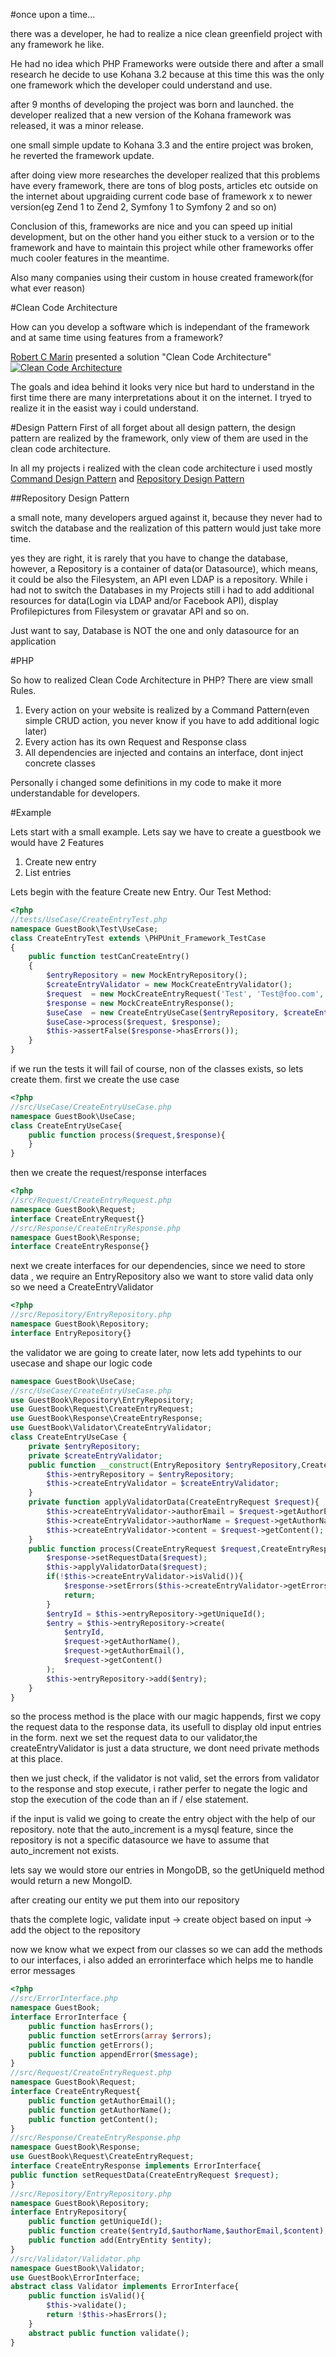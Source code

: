 #once upon a time...

there was a developer, he had to realize a nice clean greenfield project with any framework he like.

He had no idea which PHP Frameworks were outside there and after a small research he decide to use Kohana 3.2 because at this time this was the only one framework which the developer could understand and use.

after 9 months of developing the project was born and launched. the developer realized that a new version of the Kohana framework was released, it was a minor release.

one small simple update to Kohana 3.3 and the entire project was broken, he reverted the framework update.

after doing view more researches the developer realized that this problems have every framework, there are tons of blog posts, articles etc outside on the internet about upgraiding current code base of framework x to newer version(eg Zend 1 to Zend 2, Symfony 1 to Symfony 2 and so on)

Conclusion of this, frameworks are nice and you can speed up initial development, but on the other hand you either stuck to a version or to the framework and have to maintain this project while other frameworks offer much cooler features in the meantime.

Also many companies using their custom in house created framework(for what ever reason)

#Clean Code Architecture

How can you develop a software which is independant of the framework and at same time using features from a framework?

[Robert C Marin](http://en.wikipedia.org/wiki/Robert_Cecil_Martin) presented a solution "Clean Code Architecture"
[![Clean Code Architecture](http://blog.8thlight.com/uncle-bob/images/2012-08-13-the-clean-architecture/CleanArchitecture.jpg)](http://blog.8thlight.com/uncle-bob/2012/08/13/the-clean-architecture.html)

The goals and idea behind it looks very nice but hard to understand in the first time there are many interpretations about it on the internet. I tryed to realize it in the easist way i could understand.

#Design Pattern
First of all forget about all design pattern, the design pattern are realized by the framework, only view of them are used in the clean code architecture.

In all my projects i realized with the clean code architecture i used mostly [Command Design Pattern](http://en.wikipedia.org/wiki/Command_pattern) and [Repository Design Pattern](http://www.sitepoint.com/repository-design-pattern-demystified/)

##Repository Design Pattern

a small note, many developers argued against it, because they never had to switch the database and the realization of this pattern would just take more time.

yes they are right, it is rarely that you have to change the database, however, a Repository is a container of data(or Datasource), which means, it could be also the Filesystem, an API even LDAP is a repository. While i had not to switch the Databases in my Projects still i had to add additional resources for data(Login via LDAP and/or Facebook API), display Profilepictures from Filesystem or gravatar API and so on.

Just want to say, Database is NOT the one and only datasource for an application

#PHP

So how to realized Clean Code Architecture in PHP? There are view small Rules.

1. Every action on your website is realized by a Command Pattern(even simple CRUD action, you never know if you have to add additional logic later)
2. Every action has its own Request and Response class
3. All dependencies are injected and contains an interface, dont inject concrete classes


Personally i changed some definitions in my code to make it more understandable for developers.

#Example

Lets start with a small example. Lets say we have to create a guestbook we would have 2 Features

1. Create new entry
2. List entries

Lets begin with the feature Create new Entry. Our Test Method:

```php
<?php
//tests/UseCase/CreateEntryTest.php
namespace GuestBook\Test\UseCase;
class CreateEntryTest extends \PHPUnit_Framework_TestCase
{
    public function testCanCreateEntry()
    {
		$entryRepository = new MockEntryRepository();
		$createEntryValidator = new MockCreateEntryValidator();
        $request  = new MockCreateEntryRequest('Test', 'Test@foo.com', 'Hello World');
        $response = new MockCreateEntryResponse();
        $useCase  = new CreateEntryUseCase($entryRepository, $createEntryValidator);
        $useCase->process($request, $response);
        $this->assertFalse($response->hasErrors());
    }
}
```

if we run the tests it will fail of course, non of the classes exists, so lets create them.
first we create the use case 

```php
<?php
//src/UseCase/CreateEntryUseCase.php
namespace GuestBook\UseCase;
class CreateEntryUseCase{
	public function process($request,$response){
	}
}
```
then we create the request/response interfaces

```php
<?php
//src/Request/CreateEntryRequest.php
namespace GuestBook\Request;
interface CreateEntryRequest{}
//src/Response/CreateEntryResponse.php
namespace GuestBook\Response;
interface CreateEntryResponse{}
```

next we create interfaces for our dependencies, since we need to store data , we require an EntryRepository also we want to store valid data only so we need a CreateEntryValidator

```php
<?php
//src/Repository/EntryRepository.php
namespace GuestBook\Repository;
interface EntryRepository{}
```

the validator we are going to create later, now lets add typehints to our usecase and shape our logic code

```php
namespace GuestBook\UseCase;
//src/UseCase/CreateEntryUseCase.php
use GuestBook\Repository\EntryRepository;
use GuestBook\Request\CreateEntryRequest;
use GuestBook\Response\CreateEntryResponse;
use GuestBook\Validator\CreateEntryValidator;
class CreateEntryUseCase {
    private $entryRepository;
    private $createEntryValidator;
    public function __construct(EntryRepository $entryRepository,CreateEntryValidator $createEntryValidator){
        $this->entryRepository = $entryRepository;
        $this->createEntryValidator = $createEntryValidator;
    }
    private function applyValidatorData(CreateEntryRequest $request){
        $this->createEntryValidator->authorEmail = $request->getAuthorEmail();
        $this->createEntryValidator->authorName = $request->getAuthorName();
        $this->createEntryValidator->content = $request->getContent();
    }
    public function process(CreateEntryRequest $request,CreateEntryResponse $response){
        $response->setRequestData($request);
        $this->applyValidatorData($request);
        if(!$this->createEntryValidator->isValid()){
            $response->setErrors($this->createEntryValidator->getErrors());
            return;
        }
        $entryId = $this->entryRepository->getUniqueId();
        $entry = $this->entryRepository->create(
            $entryId,
            $request->getAuthorName(),
            $request->getAuthorEmail(),
            $request->getContent()
        );
        $this->entryRepository->add($entry);
    }
} 
```

so the process method is the place with our magic happends, first we copy the request data to the response data, its usefull to display old input entries in the form.
next we set the request data to our validator,the createEntryValidator is just a data structure, we dont need private methods at this place.

then we just check, if the validator is not valid, set the errors from validator to the response and stop execute, i rather perfer to negate the logic and stop the execution of the code than an if / else statement.

if the input is valid we going to create the entry object with the help of our repository. note that the auto_increment is a mysql feature, since the repository is not a specific datasource we have to assume that auto_increment not exists.

lets say we would store our entries in MongoDB, so the getUniqueId method would return a new MongoID.

after creating our entity we put them into our repository

thats the complete logic, validate input -> create object based on input -> add the object to the repository

now we know what we expect from our classes so we can add the methods to our interfaces, i also added an errorinterface which helps me to handle error messages

```php
<?php
//src/ErrorInterface.php
namespace GuestBook;
interface ErrorInterface {
    public function hasErrors();
    public function setErrors(array $errors);
    public function getErrors();
    public function appendError($message);
}
//src/Request/CreateEntryRequest.php
namespace GuestBook\Request;
interface CreateEntryRequest{
    public function getAuthorEmail();
    public function getAuthorName();
    public function getContent();
}
//src/Response/CreateEntryResponse.php
namespace GuestBook\Response;
use GuestBook\Request\CreateEntryRequest;
interface CreateEntryResponse implements ErrorInterface{
public function setRequestData(CreateEntryRequest $request);
}
//src/Repository/EntryRepository.php
namespace GuestBook\Repository;
interface EntryRepository{
    public function getUniqueId();
    public function create($entryId,$authorName,$authorEmail,$content);
    public function add(EntryEntity $entity);
}
//src/Validator/Validator.php
namespace GuestBook\Validator;
use GuestBook\ErrorInterface;
abstract class Validator implements ErrorInterface{
    public function isValid(){
        $this->validate();
        return !$this->hasErrors();
    }
    abstract public function validate();
}
```